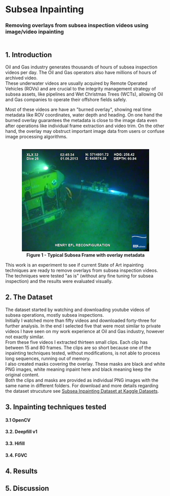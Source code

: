# Subsea Inpainting
### Removing overlays from subsea inspection videos using image/video inpainting <br><br>


## 1. Introduction

Oil and Gas industry generates thousands of hours of subsea inspection videos per day. The Oil and Gas operators also have millions of hours of archived video. <br>
These underwater videos are usually acquired by Remote Operated Vehicles (ROVs) and are crucial to the integrity management strategy of subsea assets, like pipelines and Wet Christmas Trees (WCTs), allowing Oil and Gas companies to operate their offshore fields safely. <br>

Most of these videos are have an "burned overlay", showing real time metadata like ROV coordinates, water depth and heading. On one hand the burned overlay guarantees the metadata is close to the image data even after operations like individual frame extraction and video trim. On the other hand, the overlay may obstruct important image data from users or confuse image processing algorithms. <br>

<p align="center">
<br>
  <img src="https://github.com/brunomsantiago/subsea_inpainting/raw/main/images/typical_subsea_frame.png">
  <br><b>Figure 1 - Typical Subsea Frame with overlay metadata</b>
</p>

This work is an experiment to see if current State of Art inpainting techniques are ready to remove overlays from subsea inspection videos. The techniques were tested "as is" (without any fine tuning for subsea inspection) and the results were evaluated visually.


## 2. The Dataset

The dataset started by watching and downloading youtube videos of subsea operations, mostly subsea inspections.<br>
Initially I watched more than fifty videos and downloaded forty-three for further analysis. In the end I selected five that were most similar to private videos I have seen on my work experience at Oil and Gas industry, however not exactly similar.<br>
From these five videos I extracted thirteen small clips. Each clip has between 15 and 80 frames. The clips are so short because one of the inpainting techniques tested, without modifications, is not able to process long sequences, running out of memory.<br>
I also created masks covering the overlay. These masks are black and white PNG images, white meaning inpaint here and black meaning keep the original content.<br>
Both the clips and masks are provided as individual PNG images with the same name in different folders. 
For download and more details regarding the dataset strucuture see [Subsea Inpainting Dataset at Kaggle Datasets](https://www.kaggle.com/brunomsantiago/subsea-inpainting-dataset).

## 3. Inpainting techniques tested

#### 3.1 OpenCV

#### 3.2. Deepfill v1

#### 3.3. Hifill

#### 3.4. FGVC

## 4. Results

## 5. Discussion
